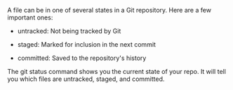 A file can be in one of several states in a Git repository. Here are a few important ones:
<ul>
  <li>
    
untracked: Not being tracked by Git
  </li>
  <li>
    
staged: Marked for inclusion in the next commit
  </li>
  <li>
    
committed: Saved to the repository's history
  </li>
</ul>
The git status command shows you the current state of your repo. It will tell you which files are untracked, staged, and committed.

